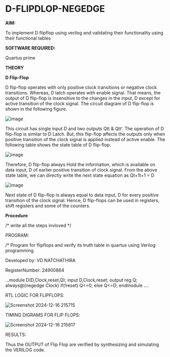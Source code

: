 # D-FLIPDLOP-NEGEDGE

**AIM:**

To implement  D flipflop using verilog and validating their functionality using their functional tables

**SOFTWARE REQUIRED:**

Quartus prime

**THEORY**

**D Flip-Flop**

D flip-flop operates with only positive clock transitions or negative clock transitions. Whereas, D latch operates with enable signal. That means, the output of D flip-flop is insensitive to the changes in the input, D except for active transition of the clock signal. The circuit diagram of D flip-flop is shown in the following figure.

![image](https://github.com/naavaneetha/D-FLIPDLOP-NEGEDGE/assets/154305477/48c81fe8-bc3f-40e7-95e2-519fc155ad51)

This circuit has single input D and two outputs Qtt & Qtt’. The operation of D flip-flop is similar to D Latch. But, this flip-flop affects the outputs only when positive transition of the clock signal is applied instead of active enable. The following table shows the state table of D flip-flop.

![image](https://github.com/naavaneetha/D-FLIPDLOP-NEGEDGE/assets/154305477/e5f3fda7-68ec-4a3a-a0a4-cf6f9cc4ab55)

Therefore, D flip-flop always Hold the information, which is available on data input, D of earlier positive transition of clock signal. From the above state table, we can directly write the next state equation as Qt+1t+1 = D

![image](https://github.com/naavaneetha/D-FLIPDLOP-NEGEDGE/assets/154305477/8592c0d8-2917-4142-91b9-d6c30dd891d2)

Next state of D flip-flop is always equal to data input, D for every positive transition of the clock signal. Hence, D flip-flops can be used in registers, shift registers and some of the counters.

**Procedure**

/* write all the steps invloved */

PROGRAM:

/* Program for flipflops and verify its truth table in quartus using Verilog programming.

Developed by: VD NATCHATHIRA

RegisterNumber: 24900864

...module D(D,Clock,reset,Q); input D,Clock,reset; output reg Q; always@(negedge Clock) if(!reset) Q<=0; else Q<=D; endmodule ....



RTL LOGIC FOR FLIPFLOPS:

![Screenshot 2024-12-16 215715](https://github.com/user-attachments/assets/d498b68c-5d51-4e0a-8896-17c4e9213ca0)





TIMING DIGRAMS FOR FLIP FLOPS:

![Screenshot 2024-12-16 215817](https://github.com/user-attachments/assets/95ed398e-b108-4be9-89a6-fdd8fed9a789)





RESULTS:

Thus the OUTPUT of Flip Flop are verified by synthesizing and simulating the VERILOG code.
